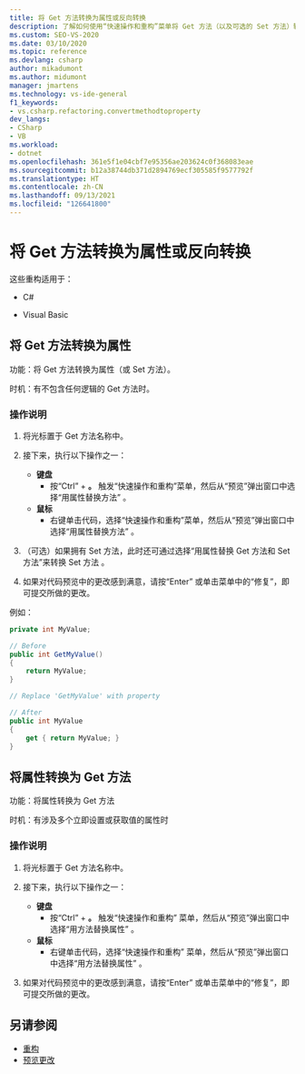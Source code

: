 ```yaml
---
title: 将 Get 方法转换为属性或反向转换
description: 了解如何使用“快速操作和重构”菜单将 Get 方法（以及可选的 Set 方法）转换为属性。
ms.custom: SEO-VS-2020
ms.date: 03/10/2020
ms.topic: reference
ms.devlang: csharp
author: mikadumont
ms.author: midumont
manager: jmartens
ms.technology: vs-ide-general
f1_keywords:
- vs.csharp.refactoring.convertmethodtoproperty
dev_langs:
- CSharp
- VB
ms.workload:
- dotnet
ms.openlocfilehash: 361e5f1e04cbf7e95356ae203624c0f368083eae
ms.sourcegitcommit: b12a38744db371d2894769ecf305585f9577792f
ms.translationtype: HT
ms.contentlocale: zh-CN
ms.lasthandoff: 09/13/2021
ms.locfileid: "126641800"
---
```

# <a name="convert-get-method-to-property--convert-property-to-get-method-refactorings"></a>将 Get 方法转换为属性或反向转换

这些重构适用于：

- C#

- Visual Basic

## <a name="convert-get-method-to-property"></a>将 Get 方法转换为属性

 功能：将 Get 方法转换为属性（或 Set 方法）。

 时机：有不包含任何逻辑的 Get 方法时。

### <a name="how-to"></a>操作说明

1. 将光标置于 Get 方法名称中。

1. 接下来，执行以下操作之一：

   - **键盘**
      - 按“Ctrl”  + **。** 触发“快速操作和重构”菜单，然后从“预览”弹出窗口中选择“用属性替换方法”   。
   - **鼠标**
      - 右键单击代码，选择“快速操作和重构”菜单，然后从“预览”弹出窗口中选择“用属性替换方法”   。

1. （可选）如果拥有 Set 方法，此时还可通过选择“用属性替换 Get 方法和 Set 方法”来转换 Set 方法  。

1. 如果对代码预览中的更改感到满意，请按“Enter”  或单击菜单中的“修复”，即可提交所做的更改。

例如：

```csharp
private int MyValue;

// Before
public int GetMyValue()
{
    return MyValue;
}

// Replace 'GetMyValue' with property

// After
public int MyValue
{
    get { return MyValue; }
}
```

## <a name="convert-property-to-get-method"></a>将属性转换为 Get 方法

 功能：将属性转换为 Get 方法

 时机：有涉及多个立即设置或获取值的属性时

### <a name="how-to"></a>操作说明

1. 将光标置于 Get 方法名称中。

1. 接下来，执行以下操作之一：

   - **键盘**
      - 按“Ctrl”  + **。** 触发“快速操作和重构”  菜单，然后从“预览”弹出窗口中选择“用方法替换属性”  。
   - **鼠标**
      - 右键单击代码，选择“快速操作和重构”  菜单，然后从“预览”弹出窗口中选择“用方法替换属性”  。

1. 如果对代码预览中的更改感到满意，请按“Enter”  或单击菜单中的“修复”，即可提交所做的更改。

## <a name="see-also"></a>另请参阅

- [重构](../refactoring-in-visual-studio.md)
- [预览更改](../../ide/preview-changes.md)
